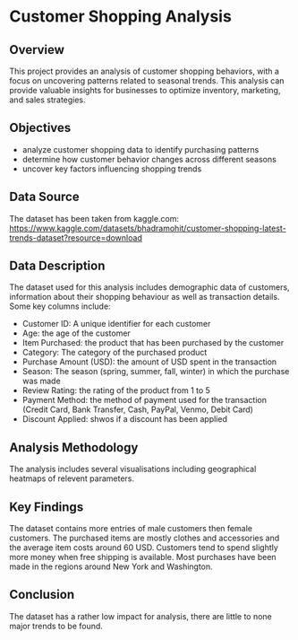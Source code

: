 # Customer Shopping Analysis

## Overview
This project provides an analysis of customer shopping behaviors, with a focus on uncovering patterns related to seasonal trends. This analysis can provide valuable insights for businesses to optimize inventory, marketing, and sales strategies.

## Objectives
- analyze customer shopping data to identify purchasing patterns
- determine how customer behavior changes across different seasons
- uncover key factors influencing shopping trends

## Data Source
The dataset has been taken from kaggle.com: https://www.kaggle.com/datasets/bhadramohit/customer-shopping-latest-trends-dataset?resource=download

## Data Description
The dataset used for this analysis includes demographic data of customers, information about their shopping behaviour as well as transaction details. Some key columns include:
- Customer ID: A unique identifier for each customer
- Age: the age of the customer
- Item Purchased: the product that has been purchased by the customer
- Category: The category of the purchased product
- Purchase Amount (USD): the amount of USD spent in the transaction
- Season: The season (spring, summer, fall, winter) in which the purchase was made
- Review Rating: the rating of the product from 1 to 5
- Payment Method: the method of payment used for the transaction (Credit Card, Bank Transfer, Cash, PayPal, Venmo, Debit Card)
- Discount Applied: shwos if a discount has been applied

## Analysis Methodology
The analysis includes several visualisations including geographical heatmaps of relevent parameters.

## Key Findings
The dataset contains more entries of male customers then female customers. The purchased items are mostly clothes and accessories and the average item costs around 60 USD. Customers tend to spend slightly more money when free shipping is available. Most purchases have been made in the regions around New York and Washington.

## Conclusion
The dataset has a rather low impact for analysis, there are little to none major trends to be found.
